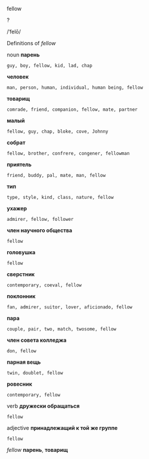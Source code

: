fellow

?

/ˈfelō/

Definitions of _fellow_

noun
**парень**

    guy, boy, fellow, kid, lad, chap
**человек**

    man, person, human, individual, human being, fellow
**товарищ**

    comrade, friend, companion, fellow, mate, partner
**малый**

    fellow, guy, chap, bloke, cove, Johnny
**собрат**

    fellow, brother, confrere, congener, fellowman
**приятель**

    friend, buddy, pal, mate, man, fellow
**тип**

    type, style, kind, class, nature, fellow
**ухажер**

    admirer, fellow, follower
**член научного общества**

    fellow
**головушка**

    fellow
**сверстник**

    contemporary, coeval, fellow
**поклонник**

    fan, admirer, suitor, lover, aficionado, fellow
**пара**

    couple, pair, two, match, twosome, fellow
**член совета колледжа**

    don, fellow
**парная вещь**

    twin, doublet, fellow
**ровесник**

    contemporary, fellow

verb
**дружески обращаться**

    fellow

adjective
**принадлежащий к той же группе**

    fellow

_fellow_
**парень**, **товарищ**